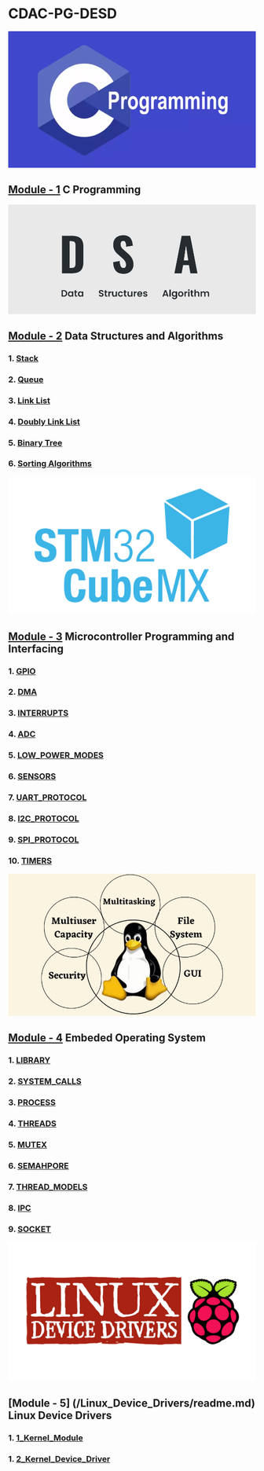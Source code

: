 # CDAC-PG-DESD<br>
![](resources/images/c.png)
## [Module - 1](/C_Program) C Programming <br>
![](resources/images/DSA.png)
## [Module - 2](/Data_Structure/readme.md) Data Structures and Algorithms <br>
### 1. [Stack](/Data_Structure/readme.md)
### 2. [Queue](/Data_Structure/readme.md)
### 3. [Link List](/Data_Structure/readme.md)
### 4. [Doubly Link List](/Data_Structure/readme.md)
### 5. [Binary Tree](/Data_Structure/readme.md)
### 6. [Sorting Algorithms](/Data_Structure/readme.md)<br>
![](resources/images/STM.png)
## [Module - 3](/Microcontroller_Programming_&_Interfacing/readme.md) Microcontroller Programming and Interfacing
### 1. [GPIO](/Microcontroller_Programming_&_Interfacing/readme.md)
### 2. [DMA](/Microcontroller_Programming_&_Interfacing/readme.md)
### 3. [INTERRUPTS](/Microcontroller_Programming_&_Interfacing/readme.md)
### 4. [ADC](/Microcontroller_Programming_&_Interfacing/readme.md)
### 5. [LOW_POWER_MODES](/Microcontroller_Programming_&_Interfacing/readme.md)
### 6. [SENSORS](/Microcontroller_Programming_&_Interfacing/readme.md)
### 7. [UART_PROTOCOL](/Microcontroller_Programming_&_Interfacing/readme.md)
### 8. [I2C_PROTOCOL](/Microcontroller_Programming_&_Interfacing/readme.md)
### 9. [SPI_PROTOCOL](/Microcontroller_Programming_&_Interfacing/readme.md)
### 10. [TIMERS](/Microcontroller_Programming_&_Interfacing/readme.md)
![](resources/images/OS.png)
## [Module - 4](/Operating_System/readme.md) Embeded Operating System
### 1. [LIBRARY](/Operating_System/1_LIBRARY/readme.md)
### 2. [SYSTEM_CALLS](/Operating_System/2_SYS_CALLS_FILES/readme.md)
### 3. [PROCESS](/Operating_System/3_PROCESS/readme.md)
### 4. [THREADS](/Operating_System/4_THREADS/readme.md)
### 5. [MUTEX](/Operating_System/5_MUTEX/readme.md)
### 6. [SEMAHPORE](/Operating_System/6_SEMAPHORE/1_Unnammed_Semaphore/readme.md)
### 7. [THREAD_MODELS](/Operating_System/7_THREAD_MODEL)
### 8. [IPC](/Operating_System/8_IPC/readme.md)
### 9. [SOCKET](/Operating_System/9_SOCKET/readme.md)
![](resources/images/device_driver.png)
## [Module - 5] (/Linux_Device_Drivers/readme.md) Linux Device Drivers
### 1. [1_Kernel_Module](/Linux_Device_Drivers/readme.md)
### 1. [2_Kernel_Device_Driver](/Linux_Device_Drivers/readme.md)
